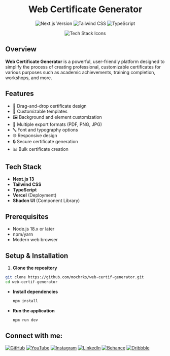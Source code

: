 <h1 align="center">Web Certificate Generator</h1>

<p align="center">
  <img src="https://img.shields.io/badge/Next.js-13-black" alt="Next.js Version" />
  <img src="https://img.shields.io/badge/Tailwind-CSS-blue" alt="Tailwind CSS" />
  <img src="https://img.shields.io/badge/TypeScript-blue" alt="TypeScript" />
</p>

<p align="center">
  <img src="https://skillicons.dev/icons?i=nextjs,tailwind,typescript,vercel" alt="Tech Stack Icons" />
</p>

## Overview

**Web Certificate Generator** is a powerful, user-friendly platform designed to simplify the process of creating professional, customizable certificates for various purposes such as academic achievements, training completion, workshops, and more.

## Features

- 🎨 Drag-and-drop certificate design
- 📝 Customizable templates
- 🖼️ Background and element customization
- 📄 Multiple export formats (PDF, PNG, JPG)
- 🔤 Font and typography options
- 🌐 Responsive design
- 🔒 Secure certificate generation
- 📊 Bulk certificate creation

## Tech Stack

- **Next.js 13**
- **Tailwind CSS**
- **TypeScript**
- **Vercel** (Deployment)
- **Shadcn UI** (Component Library)

## Prerequisites

- Node.js 18.x or later
- npm/yarn
- Modern web browser

## Setup & Installation

1. **Clone the repository**

```bash
git clone https://github.com/mochrks/web-certif-generator.git
cd web-certif-generator
```

- **Install dependencies**

    ```bash
   npm install
    ```

- **Run the application**

    ```bash
   npm run dev
    ```



## Connect with me:
[![GitHub](https://img.shields.io/badge/GitHub-333?style=for-the-badge&logo=github&logoColor=white)](https://github.com/mochrks)
[![YouTube](https://img.shields.io/badge/YouTube-FF0000?style=for-the-badge&logo=youtube&logoColor=white)](https://youtube.com/@Gdvisuel)
[![Instagram](https://img.shields.io/badge/Instagram-E4405F?style=for-the-badge&logo=instagram&logoColor=white)](https://instagram.com/mochrks)
[![LinkedIn](https://img.shields.io/badge/LinkedIn-0077B5?style=for-the-badge&logo=linkedin&logoColor=white)](https://linkedin.com/in/mochrks)
[![Behance](https://img.shields.io/badge/Behance-1769FF?style=for-the-badge&logo=behance&logoColor=white)](https://behance.net/mochrks)
[![Dribbble](https://img.shields.io/badge/Dribbble-EA4C89?style=for-the-badge&logo=dribbble&logoColor=white)](https://dribbble.com/mochrks)
